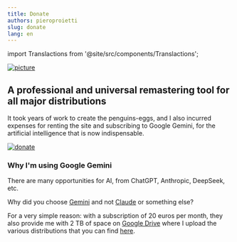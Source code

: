 ```yaml
---
title: Donate
authors: pieroproietti
slug: donate
lang: en
---
```

import Translactions from '@site/src/components/Translactions';

<Translactions />

[![picture](/img/donate-picture.png)](https://paypal.me/penguinseggs)

## A professional and universal remastering tool for all major distributions

It took years of work to create the penguins-eggs, and I also incurred expenses for renting the site and subscribing to Google Gemini, for the artificial intelligence that is now indispensable.


[![donate](https://img.shields.io/badge/Donate-00457C?style=for-the-badge&logo=paypal&logoColor=white)](https://paypal.me/penguinseggs)

### Why I'm using Google Gemini
There are many opportunities for AI, from ChatGPT, Anthropic, DeepSeek, etc. 

Why did you choose [Gemini](https://gemini.google.com/) and not [Claude](https://claude.ai)  or something else?

For a very simple reason: with a subscription of 20 euros per month, they also provide me with 2 TB of space on [Google Drive](https://drive.google.com/) where I upload the various distributions that you can find [here](https://drive.google.com/drive/folders/19M7fDEebPZjEY4yHD79zSMWFndCPishN?hl).